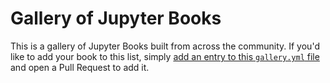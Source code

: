 # Gallery of Jupyter Books

This is a gallery of Jupyter Books built from across the community.
If you'd like to add your book to this list, simply [add an entry to this `gallery.yml` file](https://github.com/executablebooks/meta/edit/main/docs/gallery.yml) and open a Pull Request to add it.

```{include} gallery.txt
```
